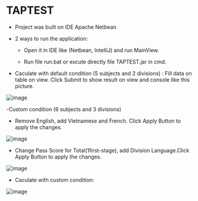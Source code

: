 # TAPTEST
- Project was built on IDE Apache Netbean
- 2 ways to run the application:
  + Open it in IDE like (Netbean, IntelliJ) and run MainView.

  + Run file run.bat or excute directly file TAPTEST.jar in cmd.


- Caculate with default condition (5 subjects and 2 divisions) :
Fill data on table on view. Click Submit to show result on view and console like this picture.

![image](https://user-images.githubusercontent.com/125273807/229348079-e3e4fad1-098a-41b8-99d6-c45cbab3f71d.png)

-Custom condition (6 subjects and 3 divisions)
+ Remove English, add Vietnamese and French. Click Apply Button to apply the changes.

![image](https://user-images.githubusercontent.com/125273807/229348253-b1bb63a0-8690-4c00-9d85-7d1210ad5a33.png)
+ Change Pass Score for Total(1first-stage), add Division Language.Click Apply Button to apply the changes.

![image](https://user-images.githubusercontent.com/125273807/229348315-01425ec7-0ae5-4131-90cc-2028e5f79732.png)
+ Caculate with custom condition:
 
![image](https://user-images.githubusercontent.com/125273807/229348602-f2e1c1fe-769f-48cf-bc08-e5ff73b28bb5.png)


